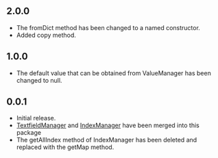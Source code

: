 ## 2.0.0

* The fromDict method has been changed to a named constructor.
* Added copy method.

## 1.0.0

* The default value that can be obtained from ValueManager has been changed to null.

## 0.0.1

* Initial release.
* [TextfieldManager](https://pub.dev/packages/textfield_manager) and [IndexManager](https://pub.dev/packages/index_manager) have been merged into this package
* The getAllIndex method of IndexManager has been deleted and replaced with the getMap method.

